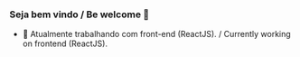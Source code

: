 ### Seja bem vindo / Be welcome 👋

- 🔭 Atualmente trabalhando com front-end (ReactJS). / Currently working on frontend (ReactJS).

<!-- <div>
<img height="180em" src="https://github-readme-stats.vercel.app/api?username=schimith98&show_icons=true" />
<img height="180em" src="https://github-readme-stats.vercel.app/api/top-langs/?username=schimith98&layout=compact" />
</div> -->
